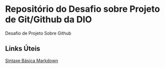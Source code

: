 # Repositório do Desafio sobre Projeto de Git/Github da DIO
Desafio de Projeto Sobre Github

## Links Úteis
[Sintaxe Básica Markdown](https://www.markdownguide.org/basic-syntax/)
